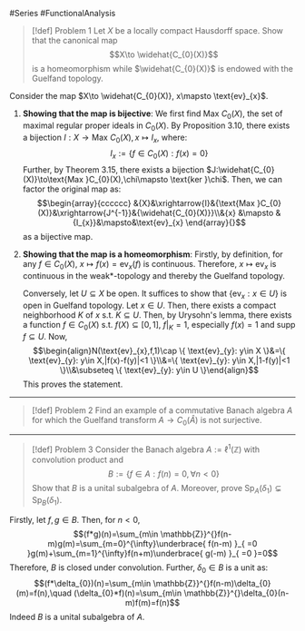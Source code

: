 #Series #FunctionalAnalysis 

> [!def] Problem 1
> Let $X$ be a locally compact Hausdorff space. Show that the canonical map $$X\to \widehat{C_{0}(X)}$$is a homeomorphism while $\widehat{C_{0}(X)}$ is endowed with the Guelfand topology.

Consider the map $X\to \widehat{C_{0}(X)}, x\mapsto \text{ev}_{x}$. 
1. **Showing that the map is bijective**:
	We first find $\text{Max }C_{0}(X)$, the set of maximal regular proper ideals in $C_{0}(X)$. By Proposition 3.10, there exists a bijection $I:X\to \text{Max }C_{0}(X),x\mapsto I_{x}$, where: $$I_{x}:=\{ f\in C_{0}(X):f(x)=0 \}$$Further, by Theorem 3.15, there exists a bijection $J:\widehat{C_{0}(X)}\to\text{Max }C_{0}(X),\chi\mapsto \text{ker }\chi$. Then, we can factor the original map as: $$\begin{array}{cccccc} &{X}&\xrightarrow{I}&{\text{Max }C_{0}(X)}&\xrightarrow{J^{-1}}&{\widehat{C_{0}(X)}}\\&{x} &\mapsto & {I_{x}}&\mapsto&\text{ev}_{x} \end{array}{}$$as a bijective map.
2. **Showing that the map is a homeomorphism**:
	Firstly, by definition, for any $f\in C_{0}(X)$, $x\mapsto f(x)=\text{ev}_{x}(f)$ is continuous. Therefore, $x\mapsto \text{ev}_{x}$ is continuous in the weak*-topology and thereby the Guelfand topology. 
	
	Conversely, let $U\subseteq X$ be open. It suffices to show that $\{ \text{ev}_{x}: x\in U \}$ is open in Guelfand topology. Let $x\in U$. Then, there exists a compact neighborhood $K$ of $x$ s.t.  $K\subseteq U$. Then, by Urysohn's lemma, there exists a function $f\in C_{0}(X)$ s.t. $f(X)\subseteq[0,1]$, $f|_{K}=1$, especially $f(x)=1$ and $\text{supp }f\subseteq U$. Now, $$\begin{align}N(\text{ev}_{x},f,1)\cap \{ \text{ev}_{y}: y\in X \}&=\{ \text{ev}_{y}: y\in X,|f(x)-f(y)|<1 \}\\&=\{ \text{ev}_{y}: y\in X,|1-f(y)|<1 \}\\&\subseteq \{ \text{ev}_{y}: y\in U \}\end{align}$$This proves the statement.
---
> [!def] Problem 2
> Find an example of a commutative Banach algebra $A$ for which the Guelfand transform $A\to C_{0}(\widehat{A})$ is not surjective.
---
> [!def] Problem 3
> Consider the Banach algebra $A:=\ell^1(\mathbb{Z})$ with convolution product and $$B:=\{ f\in A:f(n)=0, \forall n<0 \}$$Show that $B$ is a unital subalgebra of $A$. Moreover, prove $\text{Sp}_{A}(\delta_{1})\subsetneq \text{Sp}_{B}(\delta_{1})$.

Firstly, let $f,g\in B$. Then, for $n<0$, $$(f*g)(n)=\sum_{m\in \mathbb{Z}}^{}f(n-m)g(m)=\sum_{m=0}^{\infty}\underbrace{ f(n-m) }_{ =0 }g(m)+\sum_{m=1}^{\infty}f(n+m)\underbrace{ g(-m) }_{ =0 }=0$$Therefore, $B$ is closed under convolution. Further, $\delta_{0}\in B$ is a unit as: $$(f*\delta_{0})(n)=\sum_{m\in \mathbb{Z}}^{}f(n-m)\delta_{0}(m)=f(n),\quad (\delta_{0}*f)(n)=\sum_{m\in \mathbb{Z}}^{}\delta_{0}(n-m)f(m)=f(n)$$Indeed $B$ is a unital subalgebra of $A$. 